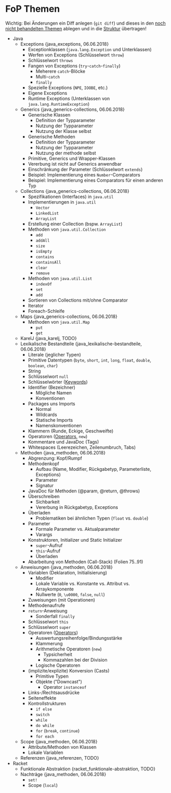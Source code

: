 # FoP Themen

Wichtig: Bei Änderungen ein Diff anlegen (`git diff`) und dieses in den [noch nicht behandelten Themen](struktur-themen.md) ablegen und in die [Struktur](struktur.md) übertragen!

* Java
    - Exceptions {java_exceptions, 06.06.2018}
        + Exceptionklassen (`java.lang.Exception` und Unterklassen)
        + Werfen von Exceptions (Schlüsselwort `throw`)
        + Schlüsselwort `throws`
        + Fangen von Exceptions (`try`-`catch`-`finally`)
            * Meherere `catch`-Blöcke
            * Multi-`catch`
            * `finally`
        + Spezielle Exceptions (`NPE`, `IOOBE`, etc.)
        + Eigene Exceptions
        + Runtime Exceptions (Unterklassen von `java.lang.RuntimeException`)
    - Generics {java_generics-collections, 06.06.2018}
        + Generische Klassen
            * Definition der Typparameter
            * Nutzung der Typparameter
            * Nutzung der Klasse selbst
        + Generische Methoden
            * Definition der Typparameter
            * Nutzung der Typparameter
            * Nutzung der methode selbst
        + Primitive, Generics und Wrapper-Klassen
        + Vererbung ist nicht auf Generics anwendbar
        + Einschränkung der Parameter (Schlüsselwort `extends`)
        + Beispiel: Implementierung eines `Number`-Comparators
        + Beispiel: Implementierung eines Comparators für einen anderen Typ
    - Collections {java_generics-collections, 06.06.2018}
        + Spezifikationen (Interfaces) in `java.util`
        + Implementierungen in `java.util`
            * `Vector`
            * `LinkedList`
            * `ArrayList`
        + Erstellung einer Collection (bspw. `ArrayList`)
        + Methoden von `java.util.Collection`
            * `add`
            * `addAll`
            * `size`
            * `isEmpty`
            * `contains`
            * `containsAll`
            * `clear`
            * `remove`
        + Methoden von `java.util.List`
            * `indexOf`
            * `set`
            * `add`
        + Sortieren von Collections mit/ohne Comparator
        + Iterator
        + Foreach-Schleife
    - Maps {java_generics-collections, 06.06.2018}
        + Methoden von `java.util.Map`
            * `put`
            * `get`
    - KarelJ {java_karelj, TODO}
    - Lexikalische Bestandteile {java_lexikalische-bestandteile, 06.06.2018}
        + Literale (jeglicher Typen)
        + Primitive Datentypen (`byte`, `short`, `int`, `long`, `float`, `double`, `boolean`, `char`)
        + String
        + Schlüsselwort `null`
        + Schlüsselwörter ([Keywords](https://docs.oracle.com/javase/tutorial/java/nutsandbolts/_keywords.html))
        + Identifier (Bezeichner)
            * Mögliche Namen
            * Konventionen
        + Packages uns Imports
            * Normal
            * Wildcards
            * Statische Imports
            * Namenskonventionen
        + Klammern (Runde, Eckige, Geschweifte)
        + Operatoren ([Operators](https://docs.oracle.com/javase/tutorial/java/nutsandbolts/opsummary.html), `new`)
        + Kommentare und JavaDoc (Tags)
        + Whitespaces (Leerezeichen, Zeilenumbruch, Tabs)
    - Methoden {java_methoden, 06.06.2018}
        + Abgrenzung: Kopf/Rumpf
        + Methodenkopf
            * Aufbau (Name, Modifier, Rückgabetyp, Parameterliste, Exceptions)
            * Parameter
            * Signatur
        + JavaDoc für Methoden (@param, @return, @throws)
        + Überschreiben
            * Sichbarkeit
            * Vererbung in Rückgabetyp, Exceptions
        + Überladen
            * Problematiken bei ähnlichen Typen (`float` vs. `double`)
        + Parameter
            * Formale Parameter vs. Aktualparameter
            * Varargs
        + Konstruktoren, Initializer und Static Initializer
            * `super`-Aufruf
            * `this`-Aufruf
            * Überladen
        + Abarbeitung von Methoden (Call-Stack) (Folien 75..91)
    - Anweisungen {java_methoden, 06.06.2018}
        + Variablen (Deklaration, Initialisierung)
            * Modifier
            * Lokale Variable vs. Konstante vs. Attribut vs. Arraykomponente
            * Nullwerte (`0`, `\u0000`, `false`, `null`)
        + Zuweisungen (mit Operationen)
        + Methodenaufrufe
        + `return`-Anweisung
            * Sonderfall `finally`
        + Schlüsselwort `this`
        + Schlüsselwort `super`
        + Operatoren ([Operators](https://docs.oracle.com/javase/tutorial/java/nutsandbolts/opsummary.html))
            * Auswertungsreihenfolge/Bindungsstärke
            * Klammerung
            * Arithmetische Operatoren (`new`)
                - Typsicherheit
                - Kommazahlen bei der Division
            * Logische Operatoren
        + (implizite/explizite) Konversion (Casts)
            * Primitive Typen
            * Objekte ("Downcast")
                - Operator `instanceof`
        + Links-/Rechtsausdrücke
        + Seiteneffekte
        + Kontrollstrukturen
            * `if else`
            * `switch`
            * `while`
            * `do while`
            * `for` (`break`, `continue`)
            * `for each`
    - Scope {java_methoden, 06.06.2018}
        + Attribute/Methoden von Klassen
        + Lokale Variablen
    - Referenzen {java_referenzen, TODO}
* Racket
    - Funktionale Abstraktion {racket_funktionale-abstraktion, TODO}
    - Nachträge {java_methoden, 06.06.2018}
        + `set!`
        + Scope (`local`)
